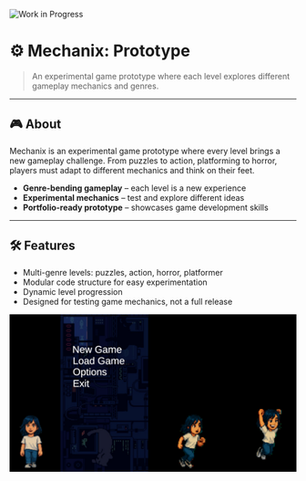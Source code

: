 ![Work in Progress](https://img.shields.io/badge/status-work_in_progress-yellow)
# ⚙️ Mechanix: Prototype

> An experimental game prototype where each level explores different gameplay mechanics and genres.

---

## 🎮 About
Mechanix is an experimental game prototype where every level brings a new gameplay challenge. From puzzles to action, platforming to horror, players must adapt to different mechanics and think on their feet.

- **Genre-bending gameplay** – each level is a new experience  
- **Experimental mechanics** – test and explore different ideas  
- **Portfolio-ready prototype** – showcases game development skills  

---

## 🛠 Features
- Multi-genre levels: puzzles, action, horror, platformer  
- Modular code structure for easy experimentation  
- Dynamic level progression  
- Designed for testing game mechanics, not a full release

<p align="left">
  <img src="https://github.com/zerazra7/Mechanix_Prototype/blob/main/Ekran%20g%C3%B6r%C3%BCnt%C3%BCs%C3%BC%202025-09-05%20142123.png" alt="Oyun ekran görüntüsü" width="600"/>
</p>

